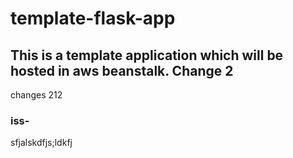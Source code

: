 # template-flask-app

## This is a template application which will be hosted in aws beanstalk. Change 2
changes 212
### iss-
sfjalskdfjs;ldkfj

